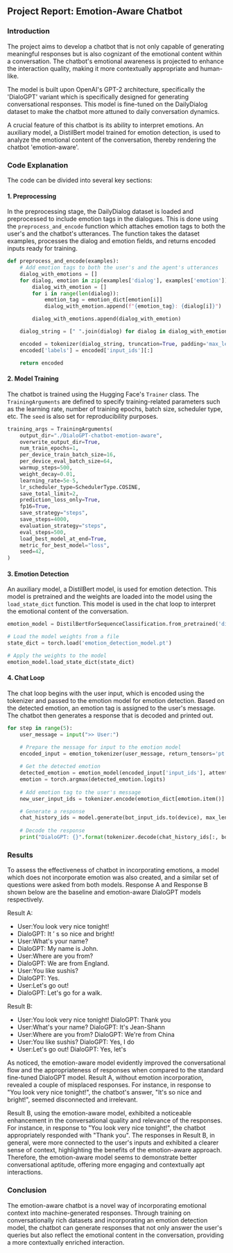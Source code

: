 ## Project Report: Emotion-Aware Chatbot


### Introduction

The project aims to develop a chatbot that is not only capable of generating meaningful responses but is also cognizant of the emotional content within a conversation. The chatbot's emotional awareness is projected to enhance the interaction quality, making it more contextually appropriate and human-like.

The model is built upon OpenAI's GPT-2 architecture, specifically the 'DialoGPT' variant which is specifically designed for generating conversational responses. This model is fine-tuned on the DailyDialog dataset to make the chatbot more attuned to daily conversation dynamics.

A crucial feature of this chatbot is its ability to interpret emotions. An auxiliary model, a DistilBert model trained for emotion detection, is used to analyze the emotional content of the conversation, thereby rendering the chatbot 'emotion-aware'.

### Code Explanation

The code can be divided into several key sections:

#### 1. Preprocessing

In the preprocessing stage, the DailyDialog dataset is loaded and preprocessed to include emotion tags in the dialogues. This is done using the `preprocess_and_encode` function which attaches emotion tags to both the user's and the chatbot's utterances. The function takes the dataset examples, processes the dialog and emotion fields, and returns encoded inputs ready for training.

```python
def preprocess_and_encode(examples):
    # Add emotion tags to both the user's and the agent's utterances
    dialog_with_emotions = []
    for dialog, emotion in zip(examples['dialog'], examples['emotion']):
        dialog_with_emotion = []
        for i in range(len(dialog)):
            emotion_tag = emotion_dict[emotion[i]]
            dialog_with_emotion.append(f"{emotion_tag}: {dialog[i]}")

        dialog_with_emotions.append(dialog_with_emotion)

    dialog_string = [" ".join(dialog) for dialog in dialog_with_emotions]

    encoded = tokenizer(dialog_string, truncation=True, padding='max_length', max_length=128)
    encoded['labels'] = encoded['input_ids'][:]

    return encoded
```

#### 2. Model Training

The chatbot is trained using the Hugging Face's `Trainer` class. The `TrainingArguments` are defined to specify training-related parameters such as the learning rate, number of training epochs, batch size, scheduler type, etc. The `seed` is also set for reproducibility purposes.

```python
training_args = TrainingArguments(
    output_dir="./DialoGPT-chatbot-emotion-aware",
    overwrite_output_dir=True,
    num_train_epochs=1,
    per_device_train_batch_size=16,
    per_device_eval_batch_size=64,
    warmup_steps=500,
    weight_decay=0.01,
    learning_rate=5e-5,  
    lr_scheduler_type=SchedulerType.COSINE, 
    save_total_limit=2,
    prediction_loss_only=True,
    fp16=True,
    save_strategy="steps",  
    save_steps=4000,                    
    evaluation_strategy="steps",        
    eval_steps=500,                     
    load_best_model_at_end=True,       
    metric_for_best_model="loss",
    seed=42,
)
```

#### 3. Emotion Detection

An auxiliary model, a DistilBert model, is used for emotion detection. This model is pretrained and the weights are loaded into the model using the `load_state_dict` function. This model is used in the chat loop to interpret the emotional content of the conversation.

```python
emotion_model = DistilBertForSequenceClassification.from_pretrained('distilbert-base-uncased', num_labels=7)

# Load the model weights from a file
state_dict = torch.load('emotion_detection_model.pt')

# Apply the weights to the model
emotion_model.load_state_dict(state_dict)
```

#### 4. Chat Loop

The chat loop begins with the user input, which is encoded using the tokenizer and passed to the emotion model for emotion detection. Based on the detected emotion, an emotion tag is assigned to the user's message. The chatbot then generates a response that is decoded and printed out.

```python
for step in range(5):
    user_message = input(">> User:")

    # Prepare the message for input to the emotion model
    encoded_input = emotion_tokenizer(user_message, return_tensors='pt').to(device)
    
    # Get the detected emotion
    detected_emotion = emotion_model(encoded_input['input_ids'], attention_mask=encoded_input['attention_mask'])
    emotion = torch.argmax(detected_emotion.logits)
    
    # Add emotion tag to the user's message
    new_user_input_ids = tokenizer.encode(emotion_dict[emotion.item()] + ": " + user_message + tokenizer.eos_token, return_tensors='pt')

    # Generate a response
    chat_history_ids = model.generate(bot_input_ids.to(device), max_length=50, pad_token_id=tokenizer.eos_token_id, do_sample=True, temperature=0.7)
    
    # Decode the response
    print("DialoGPT: {}".format(tokenizer.decode(chat_history_ids[:, bot_input_ids.shape[-1]:][0], skip_special_token=True)))
```

### Results 

To assess the effectiveness of chatbot in incorporating emotions, a model which does not incorporate emotion was also created, and a similar set of questions were asked from both models. Response A and Response B shown below are the baseline and emotion-aware DialoGPT models respectively.

Result A:
* User:You look very nice tonight!
* DialoGPT: It ’ s so nice and bright!
* User:What's your name?
* DialoGPT: My name is John.
* User:Where are you from?
* DialoGPT: We are from England.
* User:You like sushis?
* DialoGPT: Yes.
* User:Let's go out!
* DialoGPT: Let's go for a walk. 

Result B:

* User:You look very nice tonight!
DialoGPT: Thank you
* User:What's your name?
DialoGPT: It's Jean-Shann
* User:Where are you from?
DialoGPT: We're from China
* User:You like sushis?
DialoGPT: Yes, I do
* User:Let's go out!
DialoGPT: Yes, let's


As noticed, the emotion-aware model evidently improved the conversational flow and the appropriateness of responses when compared to the standard fine-tuned DialoGPT model. Result A, without emotion incorporation, revealed a couple of misplaced responses. For instance, in response to "You look very nice tonight!", the chatbot's answer, "It's so nice and bright!", seemed disconnected and irrelevant.

Result B, using the emotion-aware model, exhibited a noticeable enhancement in the conversational quality and relevance of the responses. For instance, in response to "You look very nice tonight!", the chatbot appropriately responded with "Thank you". The responses in Result B, in general, were more connected to the user's inputs and exhibited a clearer sense of context, highlighting the benefits of the emotion-aware approach. Therefore, the emotion-aware model seems to demonstrate better conversational aptitude, offering more engaging and contextually apt interactions.

### Conclusion

The emotion-aware chatbot is a novel way of incorporating emotional context into machine-generated responses. Through training on conversationally rich datasets and incorporating an emotion detection model, the chatbot can generate responses that not only answer the user's queries but also reflect the emotional content in the conversation, providing a more contextually enriched interaction.
